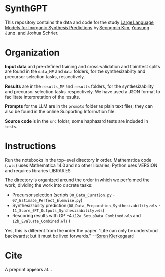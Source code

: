 # SynthGPT

This repository contains the data and code for the study [Large Language Models for Inorganic Synthesis Predictions](insert-chemrxiv-link-here) by [Seongmin Kim](https://scholar.google.com/citations?user=HXcbuWQAAAAJ&hl=en&oi=ao), [Yousung Jung](https://scholar.google.com/citations?user=y8D-JCAAAAAJ&hl=en&oi=ao), and [Joshua Schrier](https://scholar.google.com/citations?user=zJC_7roAAAAJ&hl=en).

# Organization

**Input data** and pre-defined training and cross-validation and train/test splits are found in the `data_MP` and `data` folders, for the synthesizability and precursor selection tasks, respectively.

**Results** are in the `results_MP` and `results` folders, for the synthesizability and precursor selection tasks, respectively.  We have used a JSON format to facilitate interpretation of the results.

**Prompts** for the LLM are in the `prompts` folder as plain text files;  they can also be found in the online Supporting Information file.

**Source code** is in the `src` folder; some haphazard tests are included in `tests`.


# Instructions

Run the notebooks in the top-level directory in order.  Mathematica code (`.wls`) uses Mathematica 14.0 and no other libraries; Python uses VERSION and requires libraries LIBRARIES

The directory is organized around the order in which we performed the work, dividing the work into discrete tasks:  
 - Precursor selection  (scripts `00_Data_Curation.py` - `07_Estimate_Perfect_Elemwise.py`) 
- Synthesizability prediction (`08_Data_Preparation_Synthesizability.wls` - `11_Score_GPT_Outputs_Synthesizability.wls`)
- Rescoring results with GPT-4 (`12a_SetupData_Combined.wls` and `12b_Evaluate_Combined.wls` )

Yes, this is different from the order the paper.  "Life can only be understood backwards; but it must be lived forwards." --[Soren Kierkegaard](https://en.wikipedia.org/wiki/Søren_Kierkegaard) 

# Cite

A preprint appears at...
